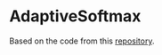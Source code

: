 # AdaptiveSoftmax
Based on the code from this [repository](https://github.com/yangsaiyong/tf-adaptive-softmax-lstm-lm/).

